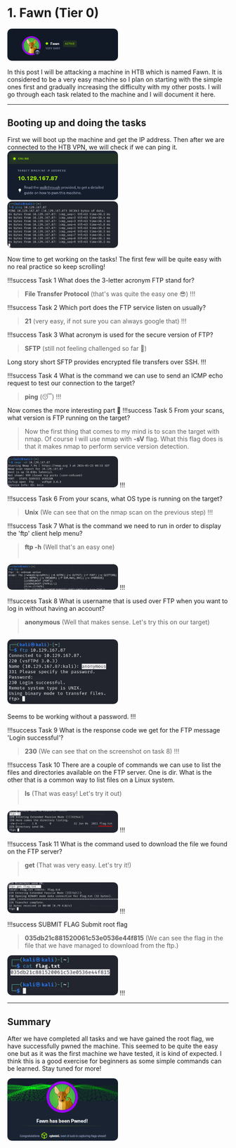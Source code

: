 # 1. Fawn (Tier 0)

<img src="/static/htb/fawn/fawn.png" style="border-radius: 10px; width: 50%;"/>

In this post I will be attacking a machine in HTB which is named Fawn. It is considered to be a very easy machine so I plan on starting with the simple ones first and gradually increasing the difficulty with my other posts. I will go through each task related to the machine and I will document it here.

---

## Booting up and doing the tasks

First we will boot up the machine and get the IP address. Then after we are connected to the HTB VPN, we will check if we can ping it.
<img src="/static/htb/fawn/fawn2.png" style="border-radius: 10px; width: 50%;"/> <img src="/static/htb/fawn/fawn3.png" style="border-radius: 10px; width: 50%;"/>

Now time to get working on the tasks! The first few will be quite easy with no real practice so keep scrolling!

!!!success Task 1
What does the 3-letter acronym FTP stand for? 
> **File Transfer Protocol** (that's was quite the easy one 😎)
!!!

!!!success Task 2
Which port does the FTP service listen on usually? 
> **21** (very easy, if not sure you can always google that)
!!!

!!!success Task 3
What acronym is used for the secure version of FTP? 
> **SFTP** (still not feeling challenged so far 🥱)

Long story short SFTP provides encrypted file transfers over SSH.
!!!

!!!success Task 4
What is the command we can use to send an ICMP echo request to test our connection to the target? 
> **ping** (😴)
!!!

Now comes the more interesting part 🥳
!!!success Task 5
From your scans, what version is FTP running on the target? 
> Now the first thing that comes to my mind is to scan the target with nmap. Of course I will use nmap with **-sV** flag. What this flag does is that it makes nmap to perform service version detection.

<img src="/static/htb/fawn/fawn4.png" style="border-radius: 10px; width: 50%;"/>
!!!

!!!success Task 6
From your scans, what OS type is running on the target? 
> **Unix** (We can see that on the nmap scan on the previous step)
!!!

!!!success Task 7
What is the command we need to run in order to display the 'ftp' client help menu?  
> **ftp -h** (Well that's an easy one)
<br><br>
<img src="/static/htb/fawn/fawn5.png" style="border-radius: 10px; width: 50%;"/>
!!!

!!!success Task 8
What is username that is used over FTP when you want to log in without having an account? 
> **anonymous** (Well that makes sense. Let's try this on our target)
<br><br>
<img src="/static/htb/fawn/fawn6.png" style="border-radius: 10px; width: 50%;"/>
<br><br>
Seems to be working without a password.
!!!

!!!success Task 9
What is the response code we get for the FTP message 'Login successful'? 
> **230** (We can see that on the screenshot on task 8)
!!!

!!!success Task 10
There are a couple of commands we can use to list the files and directories available on the FTP server. One is dir. What is the other that is a common way to list files on a Linux system. 
> **ls** (That was easy! Let's try it out)
<br><br>
<img src="/static/htb/fawn/fawn7.png" style="border-radius: 10px; width: 50%;"/>
!!!

!!!success Task 11
What is the command used to download the file we found on the FTP server?
> **get** (That was very easy. Let's try it!)
<br><br>
<img src="/static/htb/fawn/fawn8.png" style="border-radius: 10px; width: 50%;"/>
!!!

!!!success SUBMIT FLAG
Submit root flag 
> **035db21c881520061c53e0536e44f815** (We can see the flag in the file that we have managed to download from the ftp.)
<img src="/static/htb/fawn/fawn9.png" style="border-radius: 10px; width: 50%;"/>
!!!

---

## Summary
After we have completed all tasks and we have gained the root flag, we have successfully pwned the machine. This seemed to be quite the easy one but as it was the first machine we have tested, it is kind of expected. I think this is a good exercise for beginners as some simple commands can be learned. Stay tuned for more!

<img src="/static/htb/fawn/fawn_pwned.png" style="border-radius: 10px; width: 50%;"/>